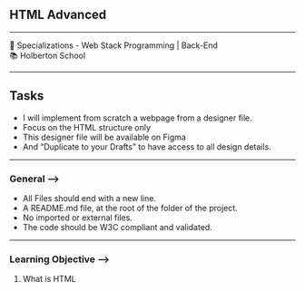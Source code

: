 <h2>HTML Advanced</h2>
<hr>
<div>
  <span>&#128188;</span> Specializations - Web Stack Programming | Back-End<br>
  <span>&#128218;</span> Holberton School
</div>
<hr>
<h2>Tasks</h2>
<ul>
  <li>I will implement from scratch a webpage from a designer file.</li>
  <li>Focus on the HTML structure only</li>
  <li>This designer file will be available on Figma</li>
  <li>And “Duplicate to your Drafts” to have access to all design details.
</li>
</ul>
<hr>

<h3>General &#10230;</h3>
<ul>
  <li>All Files should end with a new line.</li>
  <li>A README.md file, at the root of the folder of the project.</li>
  <li>No imported or external files.</li>
  <li>The code should be W3C compliant and validated.</li>
</ul>
<hr>
<h3>Learning Objective &#10230;</h3>
<ol>
  <li>What is HTML</li>